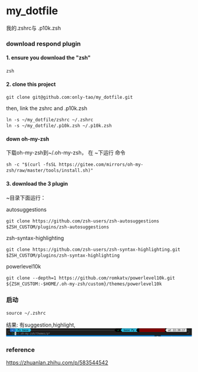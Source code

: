 # my_dotfile
我的.zshrc与 .p10k.zsh
### download respond           plugin
#### 1. ensure you download the "zsh"
```
zsh
```
#### 2. clone this project
```
git clone git@github.com:only-tao/my_dotfile.git
```
then, link the zshrc and .p10k.zsh
```
ln -s ~/my_dotfile/zshrc ~/.zshrc
ln -s ~/my_dotfile/.p10k.zsh ~/.p10k.zsh
```
#### down oh-my-zsh 
下载oh-my-zsh到~/.oh-my-zsh，
在 ~下运行 命令
```
sh -c "$(curl -fsSL https://gitee.com/mirrors/oh-my-zsh/raw/master/tools/install.sh)"

```


#### 3. download the 3 plugin
~目录下面运行：

autosuggestions
```
git clone https://github.com/zsh-users/zsh-autosuggestions $ZSH_CUSTOM/plugins/zsh-autosuggestions

```
zsh-syntax-highlighting
```
git clone https://github.com/zsh-users/zsh-syntax-highlighting.git $ZSH_CUSTOM/plugins/zsh-syntax-highlighting

```
powerlevel10k
```
git clone --depth=1 https://github.com/romkatv/powerlevel10k.git ${ZSH_CUSTOM:-$HOME/.oh-my-zsh/custom}/themes/powerlevel10k
```
### 启动
```
source ~/.zshrc
```
结果: 有suggestion,highlight,
![alt text](image.png)
### reference
https://zhuanlan.zhihu.com/p/583544542